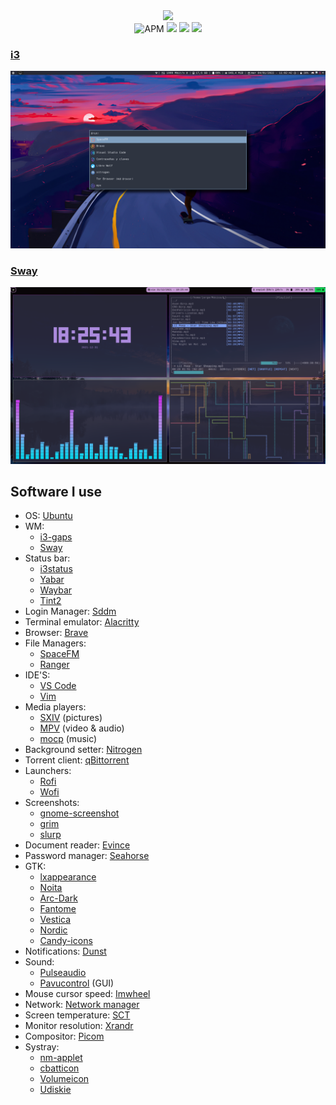  <div align="center">
   <img src="https://img.shields.io/badge/Dotfiles-%F0%9F%A4%AA-9cf?style=plastic" width=200>
  </div>
  
<div align="center">
  <img alt="APM" src="https://img.shields.io/apm/l/vim-mode?color=gree&label=License&style=plastic"> 
  <img src="https://img.shields.io/badge/OpenSource-%E2%9D%A4%EF%B8%8F-blue?style=plastic"> 
  <img src="https://img.shields.io/badge/OS-%F0%9F%90%A7-9cf?style=plastic"> 
  <a href="https://www.reddit.com/user/Jorgeloopzz">
    <img src="https://img.shields.io/badge/Reddit-%E3%83%84-orange?style=plastic">
  </a>
</div>

### [i3](https://github.com/Jorgedeveloopzz/dotfiles/tree/master/.config/i3)
![2](https://raw.githubusercontent.com/Jorgedeveloopzz/dotfiles/master/Screenshots/i3-ex.png)


### [Sway](https://github.com/Jorgedeveloopzz/dotfiles/tree/master/.config/sway)
![sway](https://raw.githubusercontent.com/Jorgedeveloopzz/dotfiles/master/Screenshots/sway-ex.png)

## Software I use
* OS: [Ubuntu](https://ubuntu.com/)
* WM:
   * [i3-gaps](https://i3wm.org/)
   * [Sway](https://swaywm.org/)
* Status bar:
   * [i3status](https://i3wm.org/docs/i3status.html)
   * [Yabar](https://github.com/geommer/yabar)
   * [Waybar](https://github.com/Alexays/Waybar)
   * [Tint2](https://wiki.archlinux.org/title/Tint2)
* Login Manager: [Sddm](https://wiki.archlinux.org/title/SDDM)
* Terminal emulator: [Alacritty](https://wiki.archlinux.org/title/Alacritty)
* Browser: [Brave](https://brave.com/)
* File Managers:
   * [SpaceFM](https://wiki.archlinux.org/title/SpaceFM)
   * [Ranger](https://wiki.archlinux.org/title/Ranger)
* IDE'S:
   * [VS Code](https://wiki.archlinux.org/title/Visual_Studio_Code)
   * [Vim](https://wiki.archlinux.org/title/Vim)
* Media players:
   * [SXIV](https://wiki.archlinux.org/title/Sxiv) (pictures)
   * [MPV](https://wiki.archlinux.org/title/Mpv) (video & audio)
   * [mocp](https://wiki.archlinux.org/title/MOC) (music)
* Background setter: [Nitrogen](https://wiki.archlinux.org/title/Nitrogen)
* Torrent client: [qBittorrent](https://www.qbittorrent.org/)
* Launchers: 
   * [Rofi](https://wiki.archlinux.org/title/Rofi)
   * [Wofi](https://github.com/tsujp/wofi)
* Screenshots:
   * [gnome-screenshot](https://github.com/GNOME/gnome-screenshot)
   * [grim](https://github.com/emersion/grim)
   * [slurp](https://github.com/emersion/slurp)
* Document reader: [Evince](https://wiki.archlinux.org/title/GNOME/Document_viewer)
* Password manager: [Seahorse](https://wiki.gnome.org/Apps/Seahorse)
* GTK:
   * [lxappearance](https://github.com/lxde/lxappearance)
   * [Noita](https://github.com/doktorbro/jekyll-noita)
   * [Arc-Dark](https://github.com/horst3180/arc-theme)
   * [Fantome](https://github.com/addy-dclxvi/gtk-theme-collections/tree/master/Fantome)
   * [Vestica](https://github.com/addy-dclxvi/gtk-theme-collections/tree/master/Vestica)
   * [Nordic](https://github.com/EliverLara/Nordic)
   * [Candy-icons](https://github.com/EliverLara/candy-icons)
* Notifications: [Dunst](https://wiki.archlinux.org/title/Dunst)
* Sound: 
   * [Pulseaudio](https://wiki.archlinux.org/title/PulseAudio)
   * [Pavucontrol](https://github.com/pulseaudio/pavucontrol) (GUI)
* Mouse cursor speed: [Imwheel](https://wiki.archlinux.org/title/IMWheel)
* Network: [Network manager](https://wiki.archlinux.org/title/NetworkManager)
* Screen temperature: [SCT](https://github.com/faf0/sct)
* Monitor resolution: [Xrandr](https://wiki.archlinux.org/title/Xrandr)
* Compositor: [Picom](https://wiki.archlinux.org/title/Picom)
* Systray:
   * [nm-applet](https://wiki.archlinux.org/title/NetworkManager#nm-applet)
   * [cbatticon](https://github.com/valr/cbatticon)
   * [Volumeicon](https://github.com/Maato/volumeicon)
   * [Udiskie](https://wiki.archlinux.org/title/Udisks)
